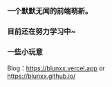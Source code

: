### 一个默默无闻的前端萌新。
    
### 目前还在努力学习中~
    
### 一些小玩意
Blog：https://blunxx.vercel.app 
          or  
      https://blunxx.github.io/

